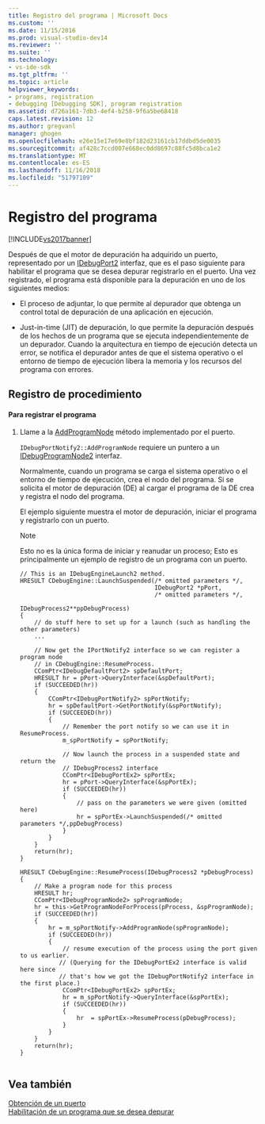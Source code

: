```yaml
---
title: Registro del programa | Microsoft Docs
ms.custom: ''
ms.date: 11/15/2016
ms.prod: visual-studio-dev14
ms.reviewer: ''
ms.suite: ''
ms.technology:
- vs-ide-sdk
ms.tgt_pltfrm: ''
ms.topic: article
helpviewer_keywords:
- programs, registration
- debugging [Debugging SDK], program registration
ms.assetid: d726a161-7db3-4ef4-b258-9f6a5be68418
caps.latest.revision: 12
ms.author: gregvanl
manager: ghogen
ms.openlocfilehash: e26e15e17e69e8bf182d23161cb17ddbd5de0035
ms.sourcegitcommit: af428c7ccd007e668ec0dd8697c88fc5d8bca1e2
ms.translationtype: MT
ms.contentlocale: es-ES
ms.lasthandoff: 11/16/2018
ms.locfileid: "51797109"
---
```

# <a name="registering-the-program"></a>Registro del programa
[!INCLUDE[vs2017banner](../../includes/vs2017banner.md)]

Después de que el motor de depuración ha adquirido un puerto, representado por un [IDebugPort2](../../extensibility/debugger/reference/idebugport2.md) interfaz, que es el paso siguiente para habilitar el programa que se desea depurar registrarlo en el puerto. Una vez registrado, el programa está disponible para la depuración en uno de los siguientes medios:  
  
-   El proceso de adjuntar, lo que permite al depurador que obtenga un control total de depuración de una aplicación en ejecución.  
  
-   Just-in-time (JIT) de depuración, lo que permite la depuración después de los hechos de un programa que se ejecuta independientemente de un depurador. Cuando la arquitectura en tiempo de ejecución detecta un error, se notifica el depurador antes de que el sistema operativo o el entorno de tiempo de ejecución libera la memoria y los recursos del programa con errores.  
  
## <a name="registering-procedure"></a>Registro de procedimiento  
  
#### <a name="to-register-your-program"></a>Para registrar el programa  
  
1.  Llame a la [AddProgramNode](../../extensibility/debugger/reference/idebugportnotify2-addprogramnode.md) método implementado por el puerto.  
  
     `IDebugPortNotify2::AddProgramNode` requiere un puntero a un [IDebugProgramNode2](../../extensibility/debugger/reference/idebugprogramnode2.md) interfaz.  
  
     Normalmente, cuando un programa se carga el sistema operativo o el entorno de tiempo de ejecución, crea el nodo del programa. Si se solicita el motor de depuración (DE) al cargar el programa de la DE crea y registra el nodo del programa.  
  
     El ejemplo siguiente muestra el motor de depuración, iniciar el programa y registrarlo con un puerto.  
  
    > [!NOTE]
    >  Esto no es la única forma de iniciar y reanudar un proceso; Esto es principalmente un ejemplo de registro de un programa con un puerto.  
  
    ```cpp#  
    // This is an IDebugEngineLaunch2 method.  
    HRESULT CDebugEngine::LaunchSuspended(/* omitted parameters */,  
                                          IDebugPort2 *pPort,  
                                          /* omitted parameters */,  
                                          IDebugProcess2**ppDebugProcess)  
    {  
        // do stuff here to set up for a launch (such as handling the other parameters)  
        ...  
  
        // Now get the IPortNotify2 interface so we can register a program node  
        // in CDebugEngine::ResumeProcess.  
        CComPtr<IDebugDefaultPort2> spDefaultPort;  
        HRESULT hr = pPort->QueryInterface(&spDefaultPort);  
        if (SUCCEEDED(hr))  
        {  
            CComPtr<IDebugPortNotify2> spPortNotify;  
            hr = spDefaultPort->GetPortNotify(&spPortNotify);  
            if (SUCCEEDED(hr))  
            {  
                // Remember the port notify so we can use it in ResumeProcess.  
                m_spPortNotify = spPortNotify;  
  
                // Now launch the process in a suspended state and return the  
                // IDebugProcess2 interface  
                CComPtr<IDebugPortEx2> spPortEx;  
                hr = pPort->QueryInterface(&spPortEx);  
                if (SUCCEEDED(hr))  
                {  
                    // pass on the parameters we were given (omitted here)  
                    hr = spPortEx->LaunchSuspended(/* omitted parameters */,ppDebugProcess)  
                }  
            }  
        }  
        return(hr);  
    }  
  
    HRESULT CDebugEngine::ResumeProcess(IDebugProcess2 *pDebugProcess)  
    {  
        // Make a program node for this process  
        HRESULT hr;  
        CComPtr<IDebugProgramNode2> spProgramNode;  
        hr = this->GetProgramNodeForProcess(pProcess, &spProgramNode);  
        if (SUCCEEDED(hr))  
        {  
            hr = m_spPortNotify->AddProgramNode(spProgramNode);  
            if (SUCCEEDED(hr))  
            {  
                // resume execution of the process using the port given to us earlier.  
               // (Querying for the IDebugPortEx2 interface is valid here since  
               // that's how we got the IDebugPortNotify2 interface in the first place.)  
                CComPtr<IDebugPortEx2> spPortEx;  
                hr = m_spPortNotify->QueryInterface(&spPortEx);  
                if (SUCCEEDED(hr))  
                {  
                    hr  = spPortEx->ResumeProcess(pDebugProcess);  
                }  
            }  
        }  
        return(hr);  
    }  
  
    ```  
  
## <a name="see-also"></a>Vea también  
 [Obtención de un puerto](../../extensibility/debugger/getting-a-port.md)   
 [Habilitación de un programa que se desea depurar](../../extensibility/debugger/enabling-a-program-to-be-debugged.md)

